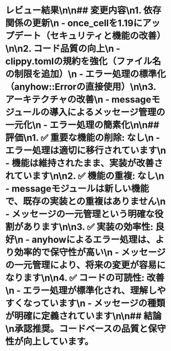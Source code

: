 # レビュー結果\n\n## 変更内容\n1. 依存関係の更新\n   - once_cellを1.19にアップデート（セキュリティと機能の改善）\n\n2. コード品質の向上\n   - clippy.tomlの規約を強化（ファイル名の制限を追加）\n   - エラー処理の標準化（anyhow::Errorの直接使用）\n\n3. アーキテクチャの改善\n   - messageモジュールの導入によるメッセージ管理の一元化\n   - エラー処理の簡素化\n\n## 評価\n1. ✅ 重要な機能の削除: なし\n   - エラー処理は適切に移行されています\n   - 機能は維持されたまま、実装が改善されています\n\n2. ✅ 機能の重複: なし\n   - messageモジュールは新しい機能で、既存の実装との重複はありません\n   - メッセージの一元管理という明確な役割があります\n\n3. ✅ 実装の効率性: 良好\n   - anyhowによるエラー処理は、より効率的で保守性が高い\n   - メッセージの一元管理により、将来の変更が容易になります\n\n4. ✅ コードの可読性: 改善\n   - エラー処理が標準化され、理解しやすくなっています\n   - メッセージの種類が明確に定義されています\n\n## 結論\n承認推奨。コードベースの品質と保守性が向上しています。
